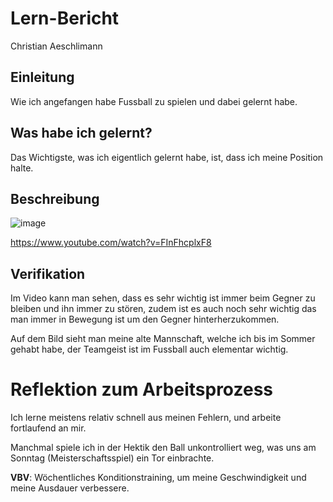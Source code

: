 # Lern-Bericht
Christian Aeschlimann

## Einleitung

Wie ich angefangen habe Fussball zu spielen und dabei gelernt habe.

## Was habe ich gelernt?

Das Wichtigste, was ich eigentlich gelernt habe, ist, dass ich meine Position halte.

## Beschreibung

![image](https://user-images.githubusercontent.com/111046353/185318726-5b7880db-2a02-4658-82be-70213a5e2595.jpeg)


https://www.youtube.com/watch?v=FInFhcplxF8


## Verifikation

Im Video kann man sehen, dass es sehr wichtig ist immer beim Gegner zu bleiben und ihn immer zu stören, zudem ist es auch noch sehr wichtig das man immer in Bewegung ist um den Gegner hinterherzukommen.

Auf dem Bild sieht man meine alte Mannschaft, welche ich bis im Sommer gehabt habe, der Teamgeist ist im Fussball auch elementar wichtig.

# Reflektion zum Arbeitsprozess

Ich lerne meistens relativ schnell aus meinen Fehlern, und arbeite fortlaufend an mir.

Manchmal spiele ich in der Hektik den Ball unkontrolliert weg, was uns am Sonntag (Meisterschaftsspiel) ein Tor einbrachte.

**VBV**: Wöchentliches Konditionstraining, um meine Geschwindigkeit und meine Ausdauer verbessere.

